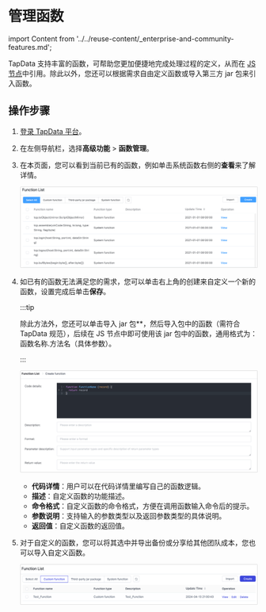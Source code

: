 # 管理函数

import Content from '../../reuse-content/_enterprise-and-community-features.md';

<Content />

TapData 支持丰富的函数，可帮助您更加便捷地完成处理过程的定义，从而在 [JS 节点](../data-pipeline/data-development/process-node#js-process)中引用。除此以外，您还可以根据需求自由定义函数或导入第三方 jar 包来引入函数。

## 操作步骤

1. [登录 TapData 平台](../log-in.md)。

2. 在左侧导航栏，选择**高级功能** > **函数管理**。

3. 在本页面，您可以看到当前已有的函数，例如单击系统函数右侧的**查看**来了解详情。

   ![查看函数](../../images/view_functions.png)

4. 如已有的函数无法满足您的需求，您可以单击右上角的创建来自定义一个新的函数，设置完成后单击**保存**。

   :::tip

   除此方法外，您还可以单击导入 jar 包**，然后导入包中的函数（需符合 TapData 规范），后续在 JS 节点中即可使用该 jar 包中的函数，通用格式为：函数名称.方法名（具体参数）。

   :::

   ![](../../images/create_function.png)

   - **代码详情**：用户可以在代码详情里编写自己的函数逻辑。
   - **描述**：自定义函数的功能描述。
   - **命令格式**：自定义函数的命令格式，方便在调用函数输入命令后的提示。
   - **参数说明**：支持输入的参数类型以及返回参数类型的具体说明。
   - **返回值**：自定义函数的返回值。

5. 对于自定义的函数，您可以将其选中并导出备份或分享给其他团队成本，您也可以导入自定义函数。

   ![导入/导出函数](../../images/import_export_functions.png)
